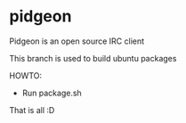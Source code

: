 pidgeon
=======

Pidgeon is an open source IRC client


This branch is used to build ubuntu packages

HOWTO:
* Run package.sh

That is all :D
